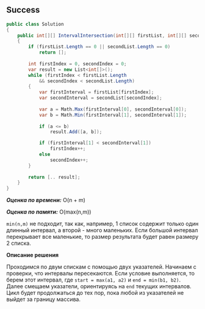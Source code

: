 ## Success

```csharp
public class Solution
{
    public int[][] IntervalIntersection(int[][] firstList, int[][] secondList)
    {
        if (firstList.Length == 0 || secondList.Length == 0)
            return [];
            
        int firstIndex = 0, secondIndex = 0;
        var result = new List<int[]>();
        while (firstIndex < firstList.Length
            && secondIndex < secondList.Length)
        {
            var firstInterval = firstList[firstIndex];
            var secondInterval = secondList[secondIndex];
            
            var a = Math.Max(firstInterval[0], secondInterval[0]);
            var b = Math.Min(firstInterval[1], secondInterval[1]);            
            
            if (a <= b)
                result.Add([a, b]);

            if (firstInterval[1] < secondInterval[1])
                firstIndex++;
            else
                secondIndex++;
        }
        
        return [.. result];
    }
}
```

***Оценка по времени:*** O(n + m)

***Оценка по памяти:*** O(max(n,m))

`min(n,m)` не подходит, так как, например, 1 список содержит только один длинный интервал, а второй - много маленьких. Если большой интервал перекрывает все маленькие, то размер результата будет равен размеру 2 списка.

**Описание решения**

Проходимся по двум спискам с помощью двух указателей. Начинаем с проверки, что интервалы пересекаются. Если условие выполняется, то берем этот интервал, где `start = max(a1, a2)` и `end = min(b1, b2)`. Далее смещаем указатели, ориентируясь на `end` текущих интервалов. Цикл будет продолжаться до тех пор, пока любой из указателей не выйдет за границу массива.